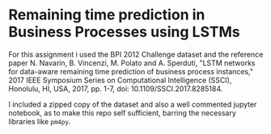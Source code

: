 # Remaining time prediction in Business Processes using LSTMs
For this assignment i used the BPI 2012 Challenge dataset and the reference paper N. Navarin, B. Vincenzi, M. Polato and A. Sperduti, "LSTM networks for data-aware remaining time prediction of business process instances," 2017 IEEE Symposium Series on Computational Intelligence (SSCI), Honolulu, HI, USA, 2017, pp. 1-7, doi: 10.1109/SSCI.2017.8285184.

I included a zipped copy of the dataset and also a well commented jupyter notebook, as to make this repo self sufficient, barring the necessary libraries like `pm4py`.
